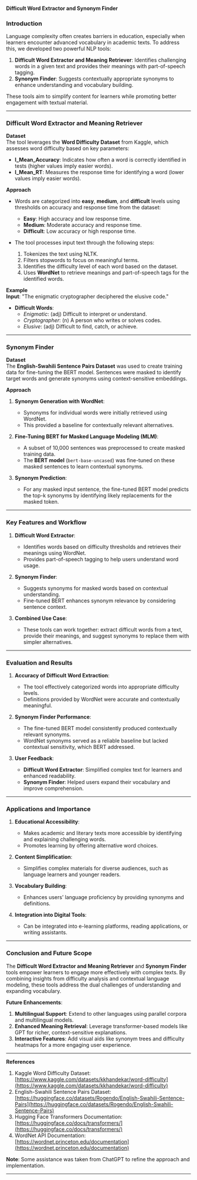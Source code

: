 #### **Difficult Word Extractor and Synonym Finder**  

### **Introduction**  
Language complexity often creates barriers in education, especially when learners encounter advanced vocabulary in academic texts. To address this, we developed two powerful NLP tools:  
1. **Difficult Word Extractor and Meaning Retriever**: Identifies challenging words in a given text and provides their meanings with part-of-speech tagging.  
2. **Synonym Finder**: Suggests contextually appropriate synonyms to enhance understanding and vocabulary building.  

These tools aim to simplify content for learners while promoting better engagement with textual material.

---

### **Difficult Word Extractor and Meaning Retriever**  

**Dataset**  
The tool leverages the **Word Difficulty Dataset** from Kaggle, which assesses word difficulty based on key parameters:  
- **I_Mean_Accuracy**: Indicates how often a word is correctly identified in tests (higher values imply easier words).  
- **I_Mean_RT**: Measures the response time for identifying a word (lower values imply easier words).  

**Approach**  
- Words are categorized into **easy**, **medium**, and **difficult** levels using thresholds on accuracy and response time from the dataset:  
  - **Easy**: High accuracy and low response time.  
  - **Medium**: Moderate accuracy and response time.  
  - **Difficult**: Low accuracy or high response time.  

- The tool processes input text through the following steps:  
  1. Tokenizes the text using NLTK.  
  2. Filters stopwords to focus on meaningful terms.  
  3. Identifies the difficulty level of each word based on the dataset.  
  4. Uses **WordNet** to retrieve meanings and part-of-speech tags for the identified words.  

**Example**  
**Input**: "The enigmatic cryptographer deciphered the elusive code."  
- **Difficult Words**:  
  - *Enigmatic*: (adj) Difficult to interpret or understand.  
  - *Cryptographer*: (n) A person who writes or solves codes.  
  - *Elusive*: (adj) Difficult to find, catch, or achieve.  

---

### **Synonym Finder**  

**Dataset**  
The **English-Swahili Sentence Pairs Dataset** was used to create training data for fine-tuning the BERT model. Sentences were masked to identify target words and generate synonyms using context-sensitive embeddings.  

**Approach**  
1. **Synonym Generation with WordNet**:  
   - Synonyms for individual words were initially retrieved using WordNet.  
   - This provided a baseline for contextually relevant alternatives.  

2. **Fine-Tuning BERT for Masked Language Modeling (MLM)**:  
   - A subset of 10,000 sentences was preprocessed to create masked training data.  
   - The **BERT model** (`bert-base-uncased`) was fine-tuned on these masked sentences to learn contextual synonyms.  

3. **Synonym Prediction**:  
   - For any masked input sentence, the fine-tuned BERT model predicts the top-k synonyms by identifying likely replacements for the masked token.   

---

### **Key Features and Workflow**

1. **Difficult Word Extractor**:  
   - Identifies words based on difficulty thresholds and retrieves their meanings using WordNet.  
   - Provides part-of-speech tagging to help users understand word usage.  

2. **Synonym Finder**:  
   - Suggests synonyms for masked words based on contextual understanding.  
   - Fine-tuned BERT enhances synonym relevance by considering sentence context.

3. **Combined Use Case**:  
   - These tools can work together: extract difficult words from a text, provide their meanings, and suggest synonyms to replace them with simpler alternatives.

---

### **Evaluation and Results**

1. **Accuracy of Difficult Word Extraction**:  
   - The tool effectively categorized words into appropriate difficulty levels.  
   - Definitions provided by WordNet were accurate and contextually meaningful.  

2. **Synonym Finder Performance**:  
   - The fine-tuned BERT model consistently produced contextually relevant synonyms.  
   - WordNet synonyms served as a reliable baseline but lacked contextual sensitivity, which BERT addressed.

3. **User Feedback**:  
   - **Difficult Word Extractor**: Simplified complex text for learners and enhanced readability.  
   - **Synonym Finder**: Helped users expand their vocabulary and improve comprehension.

---

### **Applications and Importance**

1. **Educational Accessibility**:  
   - Makes academic and literary texts more accessible by identifying and explaining challenging words.  
   - Promotes learning by offering alternative word choices.

2. **Content Simplification**:  
   - Simplifies complex materials for diverse audiences, such as language learners and younger readers.  

3. **Vocabulary Building**:  
   - Enhances users’ language proficiency by providing synonyms and definitions.  

4. **Integration into Digital Tools**:  
   - Can be integrated into e-learning platforms, reading applications, or writing assistants.  

---

### **Conclusion and Future Scope**

The **Difficult Word Extractor and Meaning Retriever** and **Synonym Finder** tools empower learners to engage more effectively with complex texts. By combining insights from difficulty analysis and contextual language modeling, these tools address the dual challenges of understanding and expanding vocabulary.  

**Future Enhancements**:  
1. **Multilingual Support**: Extend to other languages using parallel corpora and multilingual models.  
2. **Enhanced Meaning Retrieval**: Leverage transformer-based models like GPT for richer, context-sensitive explanations.  
3. **Interactive Features**: Add visual aids like synonym trees and difficulty heatmaps for a more engaging user experience.  

---

**References**  
1. Kaggle Word Difficulty Dataset: [https://www.kaggle.com/datasets/kkhandekar/word-difficulty](https://www.kaggle.com/datasets/kkhandekar/word-difficulty)  
2. English-Swahili Sentence Pairs Dataset: [https://huggingface.co/datasets/Rogendo/English-Swahili-Sentence-Pairs](https://huggingface.co/datasets/Rogendo/English-Swahili-Sentence-Pairs)  
3. Hugging Face Transformers Documentation: [https://huggingface.co/docs/transformers/](https://huggingface.co/docs/transformers/)  
4. WordNet API Documentation: [https://wordnet.princeton.edu/documentation](https://wordnet.princeton.edu/documentation)  

**Note**: Some assistance was taken from ChatGPT to refine the approach and implementation.  

--- 
